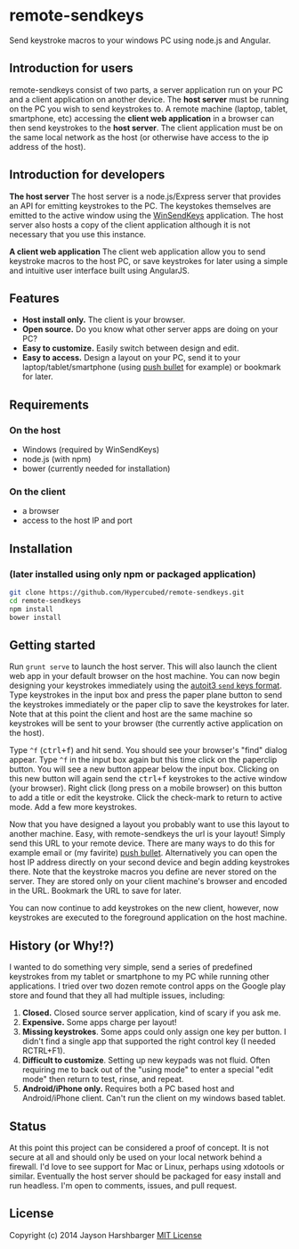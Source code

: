 # remote-sendkeys
Send keystroke macros to your windows PC using node.js and Angular.

## Introduction for users
remote-sendkeys consist of two parts, a server application run on your PC and a client application on another device.  The  **host server** must be running on the PC you wish to send keystrokes to.  A remote machine (laptop, tablet, smartphone, etc) accessing  the **client web application** in a browser can then send keystrokes to the **host server**.  The client application must be on the same local network as the host (or otherwise have access to the ip address of the host).

## Introduction for developers

**The host server**  The host server is a node.js/Express server that provides an API for emitting keystrokes to the PC.  The keystokes themselves are emitted to the active window using the [WinSendKeys](http://ath.dcmembers.com/wb/pages/software/winsendkeys.php) application.  The host server also hosts a copy of the client application although it is not necessary that you use this instance.

**A client web application**  The client web application allow you to send keystroke macros to the host PC, or save keystrokes for later using a simple and intuitive user interface built using AngularJS.

## Features
* **Host install only.**  The client is your browser.
* **Open source.** Do you know what other server apps are doing on your PC?
* **Easy to customize.** Easily switch between design and edit.
* **Easy to access.** Design a layout on your PC, send it to your laptop/tablet/smartphone (using [push bullet](https://www.pushbullet.com/) for example) or bookmark for later.

## Requirements

### On the host
* Windows (required by WinSendKeys)
* node.js (with npm)
* bower (currently needed for installation)

### On the client
* a browser
* access to the host IP and port

## Installation
### (later installed using only npm or packaged application)

```bash
git clone https://github.com/Hypercubed/remote-sendkeys.git
cd remote-sendkeys
npm install
bower install
```

## Getting started

Run `grunt serve` to launch the host server.  This will also launch the client web app in your default browser on the host machine.  You can now begin designing your keystrokes immediately using the [autoit3 `send` keys format](https://www.autoitscript.com/autoit3/docs/functions/Send.htm).  Type keystrokes in the input box and press the paper plane button to send the keystrokes immediately or the paper clip to save the keystrokes for later.  Note that at this point the client and host are the same machine so keystrokes will be sent to your browser (the currently active application on the host).

Type `^f` (<kbd>ctrl+f</kbd>) and hit send.  You should see your browser's "find" dialog appear.  Type `^f` in the input box again but this time click on the paperclip button.  You will see a new button appear below the input box.  Clicking on this new button will again send the <kbd>ctrl+f</kbd> keystrokes to the active window (your browser).  Right click (long press on a mobile browser) on this button to add a title or edit the keystroke.  Click the check-mark to return to active mode.  Add a few more keystrokes.

Now that you have designed a layout you probably want to use this layout to another machine.  Easy, with remote-sendkeys the url is your layout!  Simply send this URL to your remote device.  There are many ways to do this for example email or (my favirite)  [push bullet](https://www.pushbullet.com/).  Alternatively you can open the host IP address directly on your second device and begin adding keystrokes there.  Note that the keystroke macros you define are never stored on the server.  They are stored only on your client machine's browser and encoded in the URL.  Bookmark the URL to save for later.

You can now continue to add keystrokes on the new client, however, now keystrokes are executed to the foreground application on the host machine.

## History (or Why!?)
I wanted to do something very simple, send a series of predefined keystrokes from my tablet or smartphone to my PC while running other applications.  I tried over two dozen remote control apps on the Google play store and found that they all had multiple issues, including:

1. **Closed.**  Closed source server application, kind of scary if you ask me.
2. **Expensive.**  Some apps charge per layout!
3. **Missing keystrokes**.   Some apps could only assign one key per button.  I didn't find a single app that supported the right control key (I needed RCTRL+F1).
4. **Difficult to customize**. Setting up new keypads was not fluid.  Often requiring me to back out of the "using mode" to enter a special "edit mode" then return to test, rinse, and repeat.
5. **Android/iPhone only.** Requires both a PC based host and Android/iPhone client.  Can't run the client on my windows based tablet.

## Status
At this point this project can be considered a proof of concept.  It is not secure at all and should only be used on your local network behind a firewall.  I'd love to see support for Mac or Linux, perhaps using xdotools or similar.  Eventually the host server should be packaged for easy install and run headless.  I'm open to comments, issues, and pull request.

## License
Copyright (c) 2014 Jayson Harshbarger
[MIT License](http://en.wikipedia.org/wiki/MIT_License)
